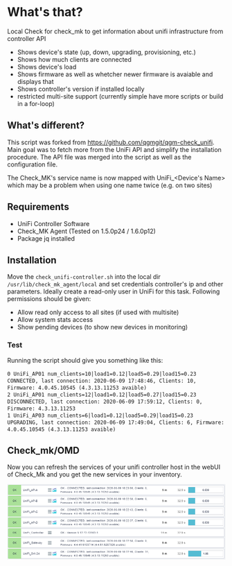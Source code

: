 # What's that?

Local Check for check_mk to get information about unifi infrastructure from controller API
* Shows device's state (up, down, upgrading, provisioning, etc.)
* Shows how much clients are connected
* Shows device's load
* Shows firmware as well as whetcher newer firmware is avaiable and displays that
* Shows controller's version if installed locally
* restricted multi-site support (currently simple have more scripts or build in a for-loop)

## What's different?
This script was forked from https://github.com/qgmgit/qgm-check_unifi. Main goal was to fetch more from the UniFi API and simplify the installation procedure. The API file was merged into the script as well as the configuration file.

The Check_MK's service name is now mapped with UniFi_<Device's Name> which may be a problem when using one name twice (e.g. on two sites)

## Requirements 

* UniFi Controller Software
* Check_MK Agent (Tested on 1.5.0p24 / 1.6.0p12)
* Package jq installed

## Installation

Move the ```check_unifi-controller.sh``` into the local dir ```/usr/lib/check_mk_agent/local``` and set credentials controller's ip and other parameters.
Ideally create a read-only user in UniFi for this task. Following permissions should be given:
* Allow read only access to all sites (if used with multisite)
* Allow system stats access
* Show pending devices (to show new devices in monitoring)


### Test

Running the script should give you something like this:
```
0 UniFi_AP01 num_clients=10|load1=0.12|load5=0.29|load15=0.23 CONNECTED, last connection: 2020-06-09 17:48:46, Clients: 10, Firmware: 4.0.45.10545 (4.3.13.11253 avaible)
2 UniFi_AP01 num_clients=12|load1=0.12|load5=0.27|load15=0.23 DISCONNECTED, last connection: 2020-06-09 17:59:12, Clients: 0, Firmware: 4.3.13.11253
1 UniFi_AP03 num_clients=6|load1=0.12|load5=0.29|load15=0.23 UPGRADING, last connection: 2020-06-09 17:49:04, Clients: 6, Firmware: 4.0.45.10545 (4.3.13.11253 avaible)
```

## Check_mk/OMD

Now you can refresh the services of your unifi controller host in the webUI of Check_Mk and you get the new services in your inventory.

![Screenshot of check_mk](https://github.com/binarybear-de/cmk_check_unifi-controller/blob/master/example1.png)

